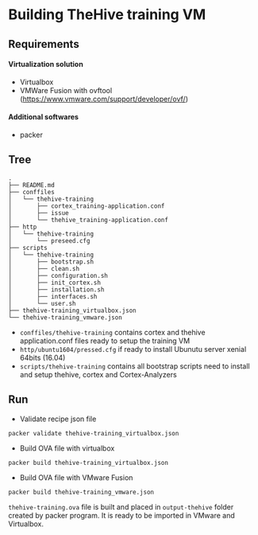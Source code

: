 # Building TheHive training VM

## Requirements

#### Virtualization solution

- Virtualbox
- VMWare Fusion with ovftool (https://www.vmware.com/support/developer/ovf/)

#### Additional softwares

- packer 


## Tree

```
.
├── README.md
├── conffiles
│   └── thehive-training
│       ├── cortex_training-application.conf
│       ├── issue
│       └── thehive_training-application.conf
├── http
│   └── thehive-training
│       └── preseed.cfg
├── scripts
│   └── thehive-training
│       ├── bootstrap.sh
│       ├── clean.sh
│       ├── configuration.sh
│       ├── init_cortex.sh
│       ├── installation.sh
│       ├── interfaces.sh
│       └── user.sh
├── thehive-training_virtualbox.json
└── thehive-training_vmware.json

```

- `conffiles/thehive-training` contains cortex and thehive application.conf files ready
  to setup the training VM
- `http/ubuntu1604/pressed.cfg` if ready to install Ubunutu server xenial 64bits (16.04)
- `scripts/thehive-training` contains all bootstrap scripts need to install and setup
  thehive, cortex and Cortex-Analyzers 

## Run

- Validate recipe  json file

```
packer validate thehive-training_virtualbox.json
```

- Build OVA file with virtualbox

```
packer build thehive-training_virtualbox.json
```

- Build OVA file with VMware Fusion


```
packer build thehive-training_vmware.json
```

`thehive-training.ova` file is built and placed in `output-thehive` folder created by packer program.
It is ready to be imported in VMware and Virtualbox.



